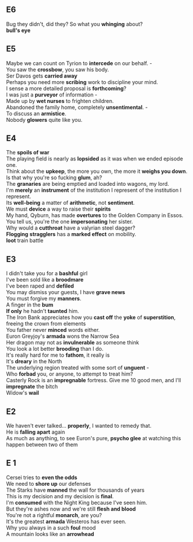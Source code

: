 ## E6 
Bug they didn't, did they? So what you **whinging** about?  
**bull's eye**  


## E5 
Maybe we can count on Tyrion to **intercede** on our behalf. -  
You saw the **crossbow**, you saw his body.  
Ser Davos gets **carried away**  
Perhaps you need more **scribing** work to discipline your mind.  
I sense a more detailed proposal is **forthcoming**?  
I was just a **purveyor** of information -  
Made up by **wet nurses** to frighten children.  
Abandoned the family home, completely **unsentimental**. -  
To discuss an **armistice**.  
Nobody **glowers** quite like you.  


## E4 
The **spoils of war**  
The playing field is nearly as **lopsided** as it was when we ended episode one.  
Think about the **upkeep**, the more you own, the more it **weighs you down**.  
Is that why you're so fucking **glum**, ah?  
The **granaries** are being emptied and loaded into wagons, my lord.  
I'm **merely** an **instrument** of the institution I represent of the institution I represent.   
Its **well-being** a matter of **arithmetic**, not **sentiment**.  
We must **device** a way to raise their **spirits**  
My hand, Qyburn, has made **overtures** to the Golden Company in Essos.  
You tell us, you're the one **impersonating** her sister.  
Why would a **cutthroat** have a valyrian steel dagger?  
**Flogging** **stragglers** has a **marked effect** on mobility.  
**loot** train battle  


## E3 
I didn't take you for a **bashful** girl  
I've been sold like a **broodmare**  
I've been raped and **defiled**  
You may dismiss your guests, I have **grave news**  
You must forgive my **manners**.  
A finger in the **bum**  
**If only** he hadn't **taunted** him.  
The Iron Bank appreciates how you **cast off** the **yoke** of **superstition**, freeing the crown from elements  
You father never **minced** words either.  
Euron Greyjoy's **armada** wons the Narrow Sea  
Her dragon may not as **invulnerable** as someone think  
You look a lot better **brooding** than I do.  
It's really hard for me to **fathom**, it really is  
It's **dreary** in the North  
The underlying region treated with some sort of **unguent** -    
Who **forbad** you, or anyone, to attempt to treat him?  
Casterly Rock is an **impregnable** fortress. 
Give me 10 good men, and I'll **impregnate** the bitch  
Widow's **wail**  



## E2 
We haven't ever talked... **properly**, I wanted to remedy that.  
He is **falling apart** again  
As much as anything, to see Euron's pure, **psycho glee** at watching this happen between two of them



## E 1 
Cersei tries to **even the odds**  
We need to **shore up** our defenses  
The Starks have **manned** the wall for thousands of years  
This is my decision and my decision is **final**.  
I'm **consumed** with the Night King because I've seen him.  
But they're ashes now and we're still **flesh and blood**  
You're not a rightful **monarch**, are you?  
It's the greatest **armada** Westeros has ever seen.  
Why you always in a such **foul** mood  
A mountain looks like an **arrowhead**  


